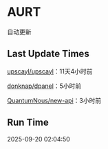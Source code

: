 # AURT

自动更新


## Last Update Times

[upscayl/upscayl](https://github.com/upscayl/upscayl)：11天4小时前

[donknap/dpanel](https://github.com/donknap/dpanel)：5小时前

[QuantumNous/new-api](https://github.com/QuantumNous/new-api)：3小时前


## Run Time
2025-09-20 02:04:50
